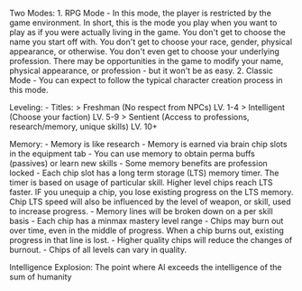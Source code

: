 Two Modes:
    1. RPG Mode
        - In this mode, the player is restricted by the game environment. In short, this is the mode you play when you want to play as if you were actually living in the game. You don't get to choose the name you start off with. You don't get to choose your race, gender, physical appearance, or otherwise. You don't even get to choose your underlying profession. There may be opportunities in the game to modify your name, physical appearance, or profession - but it won't be as easy. 
    2. Classic Mode
        - You can expect to follow the typical character creation process in this mode. 

Leveling:
    - Titles:
        > Freshman (No respect from NPCs) LV. 1-4
        > Intelligent (Choose your faction) LV. 5-9
        > Sentient (Access to professions, research/memory, unique skills) LV. 10+

Memory:
    - Memory is like research
    - Memory is earned via brain chip slots in the equipment tab
    - You can use memory to obtain perma buffs (passives) or learn new skills
    - Some memory benefits are profession locked
    - Each chip slot has a long term storage (LTS) memory timer. The timer is based on usage of particular skill. Higher level chips reach LTS faster. IF you unequip a chip, you lose existing progress on the LTS memory. Chip LTS speed will also be influenced by the level of weapon, or skill, used to increase progress.
    - Memory lines will be broken down on a per skill basis
    - Each chip has a minmax mastery level range
    - Chips may burn out over time, even in the middle of progress. When a chip burns out, existing progress in that line is lost.
    - Higher quality chips will reduce the changes of burnout.
    - Chips of all levels can vary in quality.

Intelligence Explosion: The point where AI exceeds the intelligence of the sum of humanity